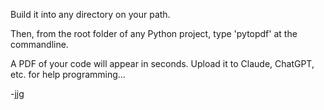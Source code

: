 Build it into any directory on your path.

Then, from the root folder of any Python project, type 'pytopdf' at the commandline.

A PDF of your code will appear in seconds.  Upload it to Claude, ChatGPT, etc. for help programming...


-jjg
